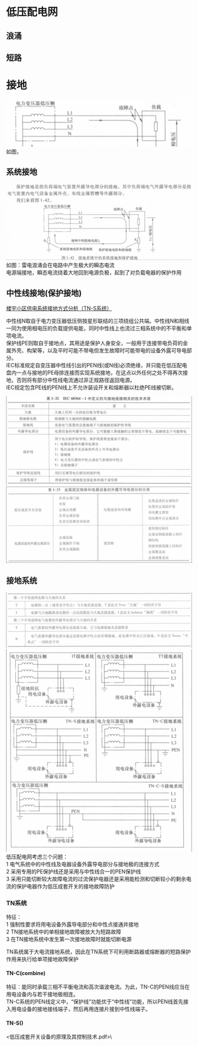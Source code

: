 # 低压配电网

## 浪涌
## 短路

# 接地
![](../img/Snipaste_2024-07-12_17-42-27.png)
如图，

## 系统接地
![](../img/Snipaste_2024-07-12_18-55-27.png)
如图：雷电浪涌会在电路中产生极大的瞬态电流 \
电源端接地，瞬态电流绕着大地回到电源负极，起到了对负载电器的保护作用


## 中性线接地(保护接地)
[楼宇小区供电系统接地方式分析（TN-S系统）](https://www.bilibili.com/video/BV1Y2421w7dx/?spm_id_from=333.337.search-card.all.click&vd_source=5f0df1465c2a6217cdfee2c39bf1d4db)

中性线N取自于电力变压器低压侧按星形联结的三项绕组公共端。中性线N和相线一同为使用相电压的负载提供电能，同时中性线上也流过三相系统中的不平衡和单项电流。\
保护线PE则取自于接地点，其用途是保护人身安全，一般用于连接带电负荷的金属外壳、构架等，以及平时可能不带电但发生故障时可能带电的设备外露可导电部分。\
IEC标准规定自变压器中性线引出的PEN线(或N线)必须绝缘，并只能在低压配电盘内一点与接地的PE母排连接而实现系统接地，在这点以外任何之处不得再次接地，否则将有部分中性线电流通过非正规路径返回电源。\
IEC规定包含PE线的PEN线上不允许装设开关和熔断器以杜绝PE线被切断。

![](../img/Snipaste_2024-07-12_19-16-55.png)
![](../img/Snipaste_2024-07-12_19-17-13.png)

## 接地系统
![](../img/Snipaste_2024-07-12_19-19-34.png)
![](../img/Snipaste_2024-07-12_19-32-10.png)
低压配电网考虑三个问题：\
1 电气系统中的中性线及电器设备外露导电部分与接地极的连接方式\
2 采用专用的PE保护线还是采用与中性线合一的PEN保护线\
3 采用只能切断较大故障电流的过流保护电器还是采用能检测和切断较小的剩余电流的保护电器作为低压成套开关的接地故障防护

### TN系统
特征：\
1 强制性要求将用电设备外露导电部分和中性点接通并接地\
2 TN接地系统中的单相接地故障被放大为短路故障\
3 在TN接地系统中发生第一次接地故障时就能切断电源

TN系统属于大电流接地系统，因此在TN系统下可利用断路器或熔断器的短路保护作用来执行给单项接地故障保护

#### TN-C(combine)
特征：能同时承载三相不平衡电流和高次谐波电流。为此，TN-C的PEN线应当在用电设备内与若干接地极相连。\
TN-C系统的PEN线定义中，“保护线”功能优于“中性线”功能，所以PEN线首先接入用电设备的接地接线端子，然后再用连接片接到中性线端子。

#### TN-S()


<低压成套开关设备的原理及其控制技术.pdf>\

